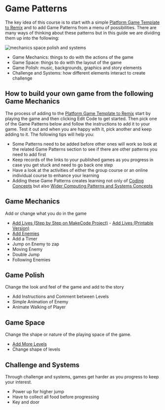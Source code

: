 # Game Patterns

The key idea of this course is to start with a simple [Platform Game Template to Remix](https://makecode.com/_FqWD64MxEiRi) and to
add Game Patterns from a menu of possibilities. 
There are many ways of thinking about these patterns but in this guide we are dividing them up into the following:

![mechanics space polish and systems](https://raw.githubusercontent.com/mickfuzz/getting-started-making-a-platformer-test1/master/images/mech_space_polish_systems.png)

- Game Mechanics:  things to do with the actions of the game
- Game Space: things to do with the layout of the game
- Game Polish: music, backgrounds, graphics and story elements
- Challenge and Systems: how different elements interact to create challenge

## How to build your own game from the following Game Mechanics

The process of adding to the [Platform Game Template to Remix]() start by playing the game and then clicking Edit Code to get started. 
Then pick one of the Game Patterns below and follow the instructions to add it to your game. Test it out and when you are happy with it, 
pick another and keep adding to it. The following tips will help you: 

* Some Patterns need to be added before other ones will work so look at the related Game Patterns section to see if there are other patterns you need to add first
* Keep records of the links to your published games as you progress in case you get stuck and need to go back one step
* Have a look at the activities of either the group course or an online individual course to enhance your learning 
* Adding these Game Patterns creates learning not only of [Coding Concepts](learningDimensions#coding-concepts) but also [Wider Computing Patterns and Systems Concepts](learningDimensions#wider-patterns)

## Game Mechanics

Add or change what you do in the game

- [Add Lives (Step by Step on MakeCode Project)](https://arcade.makecode.com/beta#tutorial:github:mickfuzz/makecode-platformer-101/addLives) - [Add Lives (Printable Version)](addLivesPrint)
- [Add Enemies](https://arcade.makecode.com/beta#tutorial:github:mickfuzz/makecode-platformer-101/addEnemy)
- Add a Timer
- Jump on Enemy to zap
- Moving Enemy
- Double Jump
- Following Enemies

## Game Polish 

Change the look and feel of the game and add to the story

- Add Instructions and Comment between Levels
- Simple Animation of Enemy
- Animate Walking of Player

## Game Space

Change the shape or nature of the playing space of the game. 

- [Add More Levels](moreLevels)
- Change shape of levels

## Challenge and Systems 

Through challenge and systems, games get harder as you progress to keep your interest.

- Power up for higher jump
- Have to collect all food before progressing
- Key and door
